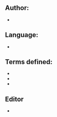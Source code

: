 ## Author: 

- 

## Language: 

- 

## Terms defined:

- 
- 
- 

## Editor

- 

<!--Assign the PR based on the language to the correct editor(s):
| Language   | Person                       |
|:----------:|:----------------------------:|
| Afrikaans  | @jsteyn, @elletjies          |
| Arabic     | @BatoolMM                    |
| English    | @baileythegreen, @zkamvar    |
| French     | @fmichonneau                 |
| Japanese   | @masamiy, @naoe-tatara       |
| Portuguese | @beatrizmilz                 |
| Spanish    | @ian-flores                  |
-->
